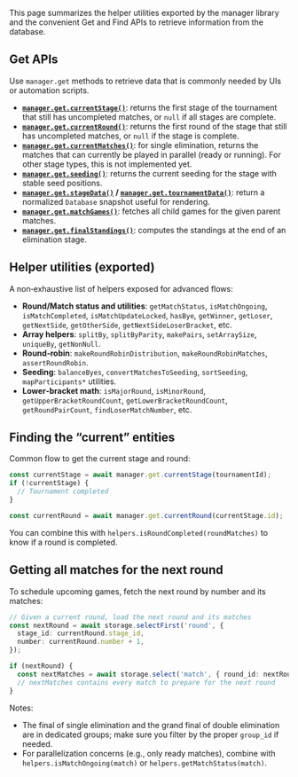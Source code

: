 This page summarizes the helper utilities exported by the manager library and the convenient Get and Find APIs to retrieve information from the database.

## Get APIs

Use `manager.get` methods to retrieve data that is commonly needed by UIs or automation scripts.

- **[`manager.get.currentStage()`](/brackets-docs/reference/manager/classes/Get.html#currentStage)**: returns the first stage of the tournament that still has uncompleted matches, or `null` if all stages are complete.
- **[`manager.get.currentRound()`](/brackets-docs/reference/manager/classes/Get.html#currentRound)**: returns the first round of the stage that still has uncompleted matches, or `null` if the stage is complete.
- **[`manager.get.currentMatches()`](/brackets-docs/reference/manager/classes/Get.html#currentMatches)**: for single elimination, returns the matches that can currently be played in parallel (ready or running). For other stage types, this is not implemented yet.
- **[`manager.get.seeding()`](/brackets-docs/reference/manager/classes/Get.html#seeding)**: returns the current seeding for the stage with stable seed positions.
- **[`manager.get.stageData()`](/brackets-docs/reference/manager/classes/Get.html#stageData) / [`manager.get.tournamentData()`](/brackets-docs/reference/manager/classes/Get.html#tournamentData)**: return a normalized `Database` snapshot useful for rendering.
- **[`manager.get.matchGames()`](/brackets-docs/reference/manager/classes/Get.html#matchGames)**: fetches all child games for the given parent matches.
- **[`manager.get.finalStandings()`](/brackets-docs/reference/manager/classes/Get.html#finalStandings)**: computes the standings at the end of an elimination stage.

## Helper utilities (exported)

A non‑exhaustive list of helpers exposed for advanced flows:

- **Round/Match status and utilities**: `getMatchStatus`, `isMatchOngoing`, `isMatchCompleted`, `isMatchUpdateLocked`, `hasBye`, `getWinner`, `getLoser`, `getNextSide`, `getOtherSide`, `getNextSideLoserBracket`, etc.
- **Array helpers**: `splitBy`, `splitByParity`, `makePairs`, `setArraySize`, `uniqueBy`, `getNonNull`.
- **Round‑robin**: `makeRoundRobinDistribution`, `makeRoundRobinMatches`, `assertRoundRobin`.
- **Seeding**: `balanceByes`, `convertMatchesToSeeding`, `sortSeeding`, `mapParticipants*` utilities.
- **Lower‑bracket math**: `isMajorRound`, `isMinorRound`, `getUpperBracketRoundCount`, `getLowerBracketRoundCount`, `getRoundPairCount`, `findLoserMatchNumber`, etc.

## Finding the “current” entities

Common flow to get the current stage and round:

```ts
const currentStage = await manager.get.currentStage(tournamentId);
if (!currentStage) {
  // Tournament completed
}

const currentRound = await manager.get.currentRound(currentStage.id);
```

You can combine this with `helpers.isRoundCompleted(roundMatches)` to know if a round is completed.

## Getting all matches for the next round

To schedule upcoming games, fetch the next round by number and its matches:

```ts
// Given a current round, load the next round and its matches
const nextRound = await storage.selectFirst('round', {
  stage_id: currentRound.stage_id,
  number: currentRound.number + 1,
});

if (nextRound) {
  const nextMatches = await storage.select('match', { round_id: nextRound.id });
  // nextMatches contains every match to prepare for the next round
}
```

Notes:

- The final of single elimination and the grand final of double elimination are in dedicated groups; make sure you filter by the proper `group_id` if needed.
- For parallelization concerns (e.g., only ready matches), combine with `helpers.isMatchOngoing(match)` or `helpers.getMatchStatus(match)`.
